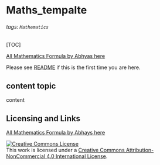 # Maths_tempalte

###### tags: `Mathematics`

[TOC]

[All Mathematics Formula by Abhyas here](./README.md)

Please see [README](./README.md#README) if this is the first time you are here.

## content topic

content

## Licensing and Links

[All Mathematics Formula by Abhays here](./README.md)

<a rel="license" href="http://creativecommons.org/licenses/by-nc/4.0/"><img alt="Creative Commons License" style="border-width:0" src="https://i.creativecommons.org/l/by-nc/4.0/88x31.png" /></a><br />This work is licensed under a <a rel="license" href="http://creativecommons.org/licenses/by-nc/4.0/">Creative Commons Attribution-NonCommercial 4.0 International License</a>.

